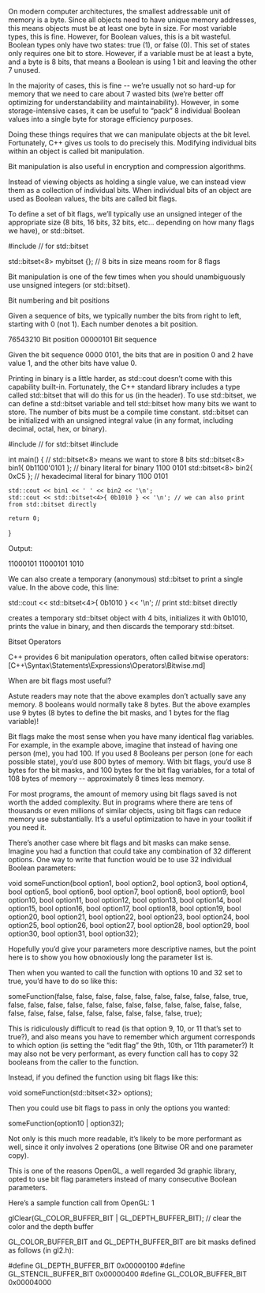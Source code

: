 On modern computer architectures, the smallest addressable unit of memory is a byte. Since all objects need to have unique memory addresses, this means objects must be at least one byte in size. For most variable types, this is fine. However, for Boolean values, this is a bit wasteful. Boolean types only have two states: true (1), or false (0). This set of states only requires one bit to store. However, if a variable must be at least a byte, and a byte is 8 bits, that means a Boolean is using 1 bit and leaving the other 7 unused.

In the majority of cases, this is fine -- we’re usually not so hard-up for memory that we need to care about 7 wasted bits (we’re better off optimizing for understandability and maintainability). However, in some storage-intensive cases, it can be useful to “pack” 8 individual Boolean values into a single byte for storage efficiency purposes.

Doing these things requires that we can manipulate objects at the bit level. Fortunately, C++ gives us tools to do precisely this. Modifying individual bits within an object is called bit manipulation.

Bit manipulation is also useful in encryption and compression algorithms.

Instead of viewing objects as holding a single value, we can instead view them as a collection of individual bits. When individual bits of an object are used as Boolean values, the bits are called bit flags.

To define a set of bit flags, we’ll typically use an unsigned integer of the appropriate size (8 bits, 16 bits, 32 bits, etc… depending on how many flags we have), or std::bitset.

  #include <bitset> // for std::bitset

  std::bitset<8> mybitset {}; // 8 bits in size means room for 8 flags

Bit manipulation is one of the few times when you should unambiguously use unsigned integers (or std::bitset).

Bit numbering and bit positions

Given a sequence of bits, we typically number the bits from right to left, starting with 0 (not 1). Each number denotes a bit position.

76543210  Bit position
00000101  Bit sequence

Given the bit sequence 0000 0101, the bits that are in position 0 and 2 have value 1, and the other bits have value 0.


Printing in binary is a little harder, as std::cout doesn’t come with this capability built-in. Fortunately, the C++ standard library includes a type called std::bitset that will do this for us (in the <bitset> header). To use std::bitset, we can define a std::bitset variable and tell std::bitset how many bits we want to store. The number of bits must be a compile time constant. std::bitset can be initialized with an unsigned integral value (in any format, including decimal, octal, hex, or binary).

  #include <bitset> // for std::bitset
  #include <iostream>

  int main()
  {
  	// std::bitset<8> means we want to store 8 bits
  	std::bitset<8> bin1{ 0b1100'0101 }; // binary literal for binary 1100 0101
  	std::bitset<8> bin2{ 0xC5 }; // hexadecimal literal for binary 1100 0101

  	std::cout << bin1 << ' ' << bin2 << '\n';
  	std::cout << std::bitset<4>{ 0b1010 } << '\n'; // we can also print from std::bitset directly

  	return 0;
  }

Output:

11000101 11000101
1010


We can also create a temporary (anonymous) std::bitset to print a single value. In the above code, this line:

  std::cout << std::bitset<4>{ 0b1010 } << '\n'; // print std::bitset directly

creates a temporary std::bitset object with 4 bits, initializes it with 0b1010, prints the value in binary, and then discards the temporary std::bitset.




Bitset Operators

C++ provides 6 bit manipulation operators, often called bitwise operators:
[C++\Syntax\Statements\Expressions\Operators\Bitwise.md]





When are bit flags most useful?

Astute readers may note that the above examples don’t actually save any memory. 8 booleans would normally take 8 bytes. But the above examples use 9 bytes (8 bytes to define the bit masks, and 1 bytes for the flag variable)!

Bit flags make the most sense when you have many identical flag variables. For example, in the example above, imagine that instead of having one person (me), you had 100. If you used 8 Booleans per person (one for each possible state), you’d use 800 bytes of memory. With bit flags, you’d use 8 bytes for the bit masks, and 100 bytes for the bit flag variables, for a total of 108 bytes of memory -- approximately 8 times less memory.

For most programs, the amount of memory using bit flags saved is not worth the added complexity. But in programs where there are tens of thousands or even millions of similar objects, using bit flags can reduce memory use substantially. It’s a useful optimization to have in your toolkit if you need it.

There’s another case where bit flags and bit masks can make sense. Imagine you had a function that could take any combination of 32 different options. One way to write that function would be to use 32 individual Boolean parameters:

  void someFunction(bool option1, bool option2, bool option3, bool option4, bool option5, bool option6, bool option7, bool option8, bool option9, bool option10, bool option11, bool option12, bool option13, bool option14, bool option15, bool option16, bool option17, bool option18, bool option19, bool option20, bool option21, bool option22, bool option23, bool option24, bool option25, bool option26, bool option27, bool option28, bool option29, bool option30, bool option31, bool option32);

Hopefully you’d give your parameters more descriptive names, but the point here is to show you how obnoxiously long the parameter list is.

Then when you wanted to call the function with options 10 and 32 set to true, you’d have to do so like this:

  someFunction(false, false, false, false, false, false, false, false, false, true, false, false, false, false, false, false, false, false, false, false, false, false, false, false, false, false, false, false, false, false, false, true);

This is ridiculously difficult to read (is that option 9, 10, or 11 that’s set to true?), and also means you have to remember which argument corresponds to which option (is setting the “edit flag” the 9th, 10th, or 11th parameter?) It may also not be very performant, as every function call has to copy 32 booleans from the caller to the function.

Instead, if you defined the function using bit flags like this:

  void someFunction(std::bitset<32> options);

Then you could use bit flags to pass in only the options you wanted:

  someFunction(option10 | option32);

Not only is this much more readable, it’s likely to be more performant as well, since it only involves 2 operations (one Bitwise OR and one parameter copy).

This is one of the reasons OpenGL, a well regarded 3d graphic library, opted to use bit flag parameters instead of many consecutive Boolean parameters.

Here’s a sample function call from OpenGL:
1

glClear(GL_COLOR_BUFFER_BIT | GL_DEPTH_BUFFER_BIT); // clear the color and the depth buffer

GL_COLOR_BUFFER_BIT and GL_DEPTH_BUFFER_BIT are bit masks defined as follows (in gl2.h):

  #define GL_DEPTH_BUFFER_BIT               0x00000100
  #define GL_STENCIL_BUFFER_BIT             0x00000400
  #define GL_COLOR_BUFFER_BIT               0x00004000
